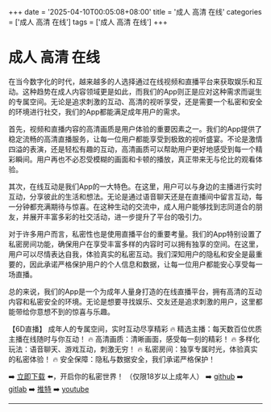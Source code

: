 +++
date = '2025-04-10T00:05:08+08:00'
title = '成人 高清 在线'
categories = ['成人 高清 在线']
tags = ['成人 高清 在线']
+++

# 成人 高清 在线

在当今数字化的时代，越来越多的人选择通过在线视频和直播平台来获取娱乐和互动。这种趋势在成人内容领域更是如此，而我们的App则正是应对这种需求而诞生的专属空间。无论是追求刺激的互动、高清的视听享受，还是需要一个私密和安全的环境进行社交，我们的App都能满足成年用户的需求。

首先，视频和直播内容的高清画质是用户体验的重要因素之一。我们的App提供了稳定流畅的高清直播服务，让每一位用户都能享受到极致的视听盛宴。不论是激情四溢的表演，还是轻松有趣的互动，高清画质可以帮助用户更好地感受到每一个精彩瞬间。用户再也不必忍受模糊的画面和卡顿的播放，真正带来无与伦比的观看体验。

其次，在线互动是我们App的一大特色。在这里，用户可以与身边的主播进行实时互动，分享彼此的生活和想法。无论是通过语音聊天还是在直播间中留言互动，每一分钟都充满期待与惊喜。在这种生动的交流中，成人用户能够找到志同道合的朋友，并展开丰富多彩的社交活动，进一步提升了平台的吸引力。

对于许多用户而言，私密性也是使用直播平台的重要考量。我们的App特别设置了私密房间功能，确保用户在享受丰富多样的内容时可以拥有独享的空间。在这里，用户可以尽情表达自我，体验真实的私密互动。我们深知用户的隐私和安全是最重要的，因此承诺严格保护用户的个人信息和数据，让每一位用户都能安心享受每一场直播。

总的来说，我们的App是一个为成年人量身打造的在线直播平台，拥有高清的互动内容和私密安全的环境。无论是想要寻找娱乐、交友还是追求刺激的用户，这里都能带给你意想不到的惊喜与乐趣。

【6D直播】
成年人的专属空间，实时互动尽享精彩
🔥 精选主播：每天数百位优质主播在线随时与你互动！
🔥 高清画质：清晰画面，感受每一刻的精彩！
🔥 多样化玩法：语音聊天、游戏互动，刺激无穷！
🔥 私密房间：独享专属时光，体验真实的私密体验！
🔥 安全保障：隐私与数据安全，我们承诺严格保护！

➡️ [立即下载](https://down123.s3.ap-east-1.amazonaws.com/down/down.html?channelCode=blog) ⬅️，开启你的私密世界！
（仅限18岁以上成年人）
➡️ [github](https://aldult-live.github.io/)
➡️ [gitlab](https://seo-09598d.gitlab.io/)
➡️ [推特](https://x.com/wegame33)
➡️ [youtube](https://www.youtube.com/@6Dlive)

---
